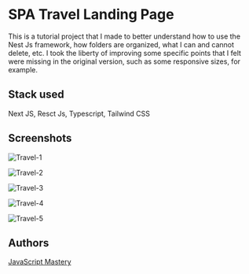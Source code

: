 # SPA Travel Landing Page

This is a tutorial project that I made to better understand how to use the Nest Js framework, how folders are organized, what I can and cannot delete, etc. I took the liberty of improving some specific points that I felt were missing in the original version, such as some responsive sizes, for example.
## Stack used
Next JS, Resct Js, Typescript, Tailwind CSS



## Screenshots

![Travel-1](https://github.com/ArthurSantDev/SPA-Travel/assets/159972613/3cc9dcb6-168e-41c5-aed1-9192dd2d703e)

![Travel-2](https://github.com/ArthurSantDev/SPA-Travel/assets/159972613/e812a836-70eb-492f-a8bf-32e92867f16c)

![Travel-3](https://github.com/ArthurSantDev/SPA-Travel/assets/159972613/2dcc65c6-d9aa-4a0f-badf-c49f47770fac)

![Travel-4](https://github.com/ArthurSantDev/SPA-Travel/assets/159972613/37b7bd1a-e647-4a70-8b00-20bac8d14233)

![Travel-5](https://github.com/ArthurSantDev/SPA-Travel/assets/159972613/b5de737b-efe4-41bc-a053-27ae831002fe)
## Authors

[JavaScript Mastery](https://www.youtube.com/@javascriptmastery)